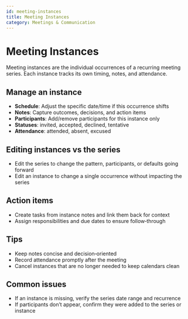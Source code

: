 ```yaml
---
id: meeting-instances
title: Meeting Instances
category: Meetings & Communication
---
```


# Meeting Instances

Meeting instances are the individual occurrences of a recurring meeting series. Each instance tracks its own timing, notes, and attendance.

## Manage an instance

- **Schedule**: Adjust the specific date/time if this occurrence shifts
- **Notes**: Capture outcomes, decisions, and action items
- **Participants**: Add/remove participants for this instance only
- **Statuses**: invited, accepted, declined, tentative
- **Attendance**: attended, absent, excused

## Editing instances vs the series

- Edit the series to change the pattern, participants, or defaults going forward
- Edit an instance to change a single occurrence without impacting the series

## Action items

- Create tasks from instance notes and link them back for context
- Assign responsibilities and due dates to ensure follow‑through

## Tips

- Keep notes concise and decision‑oriented
- Record attendance promptly after the meeting
- Cancel instances that are no longer needed to keep calendars clean

## Common issues

- If an instance is missing, verify the series date range and recurrence
- If participants don’t appear, confirm they were added to the series or instance

